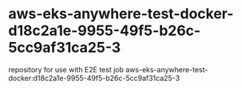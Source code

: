 # aws-eks-anywhere-test-docker-d18c2a1e-9955-49f5-b26c-5cc9af31ca25-3
repository for use with E2E test job aws-eks-anywhere-test-docker:d18c2a1e-9955-49f5-b26c-5cc9af31ca25-3
